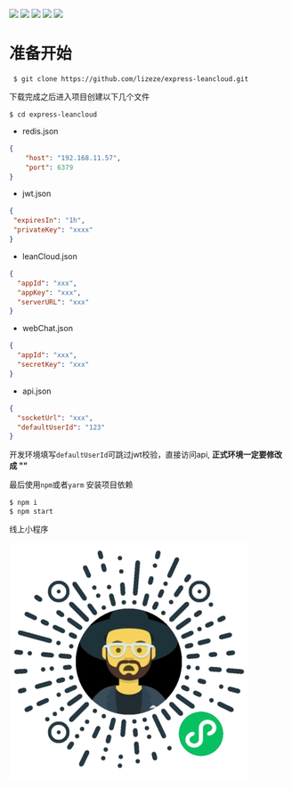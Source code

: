 
![](https://img.shields.io/badge/express-%5E4.17.1-brightgreen)
![](https://img.shields.io/badge/leancloud-%5E4.8.0-brightgreen)
![](https://img.shields.io/badge/babel-%5E7.12.8-brightgreen)
![](https://img.shields.io/badge/redis-%5E3.0.2-brightgreen)
![](https://img.shields.io/badge/jsonwebtoken-%5E8.5.1-brightgreen)

# 准备开始
```
 $ git clone https://github.com/lizeze/express-leancloud.git
```
下载完成之后进入项目创建以下几个文件
```shell script
$ cd express-leancloud
```

 *  redis.json
  ```json
{
      "host": "192.168.11.57",
      "port": 6379
}
```
 * jwt.json
 ```json
{
  "expiresIn": "1h",
  "privateKey": "xxxx"
}
```
* leanCloud.json
```json
{
  "appId": "xxx",
  "appKey": "xxx",
  "serverURL": "xxx"
}
```
* webChat.json
```json
{
  "appId": "xxx",
  "secretKey": "xxx"
}
```
* api.json
```json
{
  "socketUrl": "xxx",
  "defaultUserId": "123"  
}
```
 开发环境填写`defaultUserId`可跳过jwt校验，直接访问api, **正式环境一定要修改成 ""**
 
最后使用`npm`或者`yarm` 安装项目依赖
```shell script
$ npm i 
$ npm start
```

线上小程序

![](webchat.jpg)
